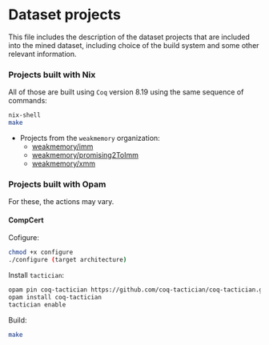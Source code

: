 # Dataset projects

This file includes the description of the dataset projects that are included into the mined dataset, including choice of the build system and some other relevant information.

### Projects built with Nix

All of those are built using `Coq` version 8.19 using the same sequence of commands:

```bash
nix-shell
make
```

- Projects from the `weakmemory` organization:
    - [weakmemory/imm](https://github.com/weakmemory/imm)
    - [weakmemory/promising2ToImm](https://github.com/weakmemory/promising2ToImm)
    - [weakmemory/xmm](https://github.com/weakmemory/xmm)

### Projects built with Opam 

For these, the actions may vary.

#### CompCert

Cofigure: 
```bash
chmod +x configure
./configure (target architecture)
```

Install `tactician`: 
```bash
opam pin coq-tactician https://github.com/coq-tactician/coq-tactician.git#coq8.19
opam install coq-tactician
tactician enable
```

Build: 
```bash
make
```

